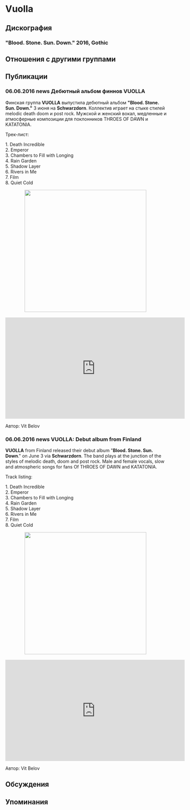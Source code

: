 # Vuolla



## Дискография

### "Blood. Stone. Sun. Down." 2016, Gothic




## Отношения с другими группами


## Публикации

### 06.06.2016 news Дебютный альбом финнов VUOLLA

<p>Финская группа <strong>VUOLLA</strong> выпустила дебютный альбом&nbsp;<strong>"Blood. Stone. Sun. Down."</strong>&nbsp;3 июня на <strong>Schwarzdorn</strong>. Коллектив играет на стыке стилей melodic death doom и post rock. Мужской и женский вокал, медленные и атмосферные композиции для поклонников THROES OF DAWN и KATATONIA.</p><p>Трек-лист:</p><p>1. Death Incredible&nbsp; <br>2. Emperor<br>3. Chambers to Fill with Longing&nbsp; <br>4. Rain Garden&nbsp; <br>5. Shadow Layer&nbsp; <br>6. Rivers in Me&nbsp; <br>7. Film&nbsp; <br>8. Quiet Cold</p><p><center><img width="380" height="380" src="/images/news_rus/2016.06/29267.jpg" border="0">&nbsp;<p></p><p><center><iframe width="560" height="315" src="https://www.youtube.com/embed/I-TSzOVY9Wc" frameborder="0" allowfullscreen=""></iframe><p></p></center></center>
Автор: Vit Belov

### 06.06.2016 news VUOLLA: Debut album from Finland

<p><strong>VUOLLA</strong> from Finland released their debut album "<strong>Blood. Stone. Sun. Down</strong>." on June 3 via <strong>Schwarzdorn</strong>. The band plays at the junction of the styles of melodic death, doom and post rock. Male and female vocals, slow and atmospheric songs for fans Of THROES OF DAWN and KATATONIA.</p><p>Track listing:</p><p>1. Death Incredible&nbsp; <br>2. Emperor<br>3. Chambers to Fill with Longing&nbsp; <br>4. Rain Garden&nbsp; <br>5. Shadow Layer&nbsp; <br>6. Rivers in Me&nbsp; <br>7. Film&nbsp; <br>8. Quiet Cold</p><p><center><img width="380" height="380" src="/images/news_rus/2016.06/29267.jpg" border="0">&nbsp;<p></p><p><center><iframe width="560" height="315" src="https://www.youtube.com/embed/I-TSzOVY9Wc" frameborder="0" allowfullscreen=""></iframe><p></p></center></center>
Автор: Vit Belov


## Обсуждения


## Упоминания


